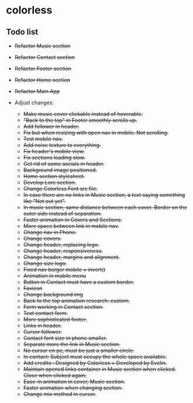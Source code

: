 # colorless

## Todo list

- ~~Refactor Music section~~
- ~~Refactor Contact section~~
- ~~Refactor Footer section~~
- ~~Refactor Home section~~
- ~~Refactor Main App~~


- Adjust changes:
  - ~~Make music cover clickable instead of hoverable.~~
  - ~~"Back to the top" in Footer smoothly scrolls up.~~
  - ~~Add follower in header.~~
  - ~~Fix but when resizing with open nav in mobile. Not scrolling.~~
  - ~~Test mobile nav.~~
  - ~~Add noise texture to everything.~~
  - ~~Fix header's mobile view.~~
  - ~~Fix sections loading slow.~~
  - ~~Get rid of some socials in header.~~
  - ~~Background image positioned.~~
  - ~~Home section stylesheet.~~
  - ~~Develop Lore section.~~
  - ~~Change Colorless Font src file.~~
  - ~~In case there are no links in Music section, a text saying something like "Not out yet".~~
  - ~~In music section, same distance between each cover. Border on the outer side instead of separation.~~
  - ~~Faster animation in Covers and Sections.~~
  - ~~More space between link in mobile nav.~~
  - ~~Change nav in Phone.~~
  - ~~Change covers.~~
  - ~~Change header, replacing logo.~~
  - ~~Change header, responsiveness.~~
  - ~~Change header, margins and alignment.~~
  - ~~Change size logo.~~
  - ~~Fixed nav burger mobile + invert()~~
  - ~~Animation in mobile menu~~
  - ~~Button in Contact must have a custom border.~~
  - ~~Favicon~~
  - ~~Change background img~~
  - ~~Back to the top animation research: custom.~~
  - ~~Form working in Contact section.~~
  - ~~Text contact form.~~
  - ~~More sophisticated footer.~~
  - ~~Links in header.~~
  - ~~Cursor follower.~~
  - ~~Contact font size in phone smaller.~~
  - ~~Separate more the link in Music section.~~
  - ~~No cursor en pc, must be just a smaller circle.~~
  - ~~In contact: Subject must occupy the whole space available.~~
  - ~~Add credits : Designed by Colorless + Developed by Evelin.~~
  - ~~Maintain opened links container in Music section when clicked. Close when clicked again.~~
  - ~~Ease-in animation in cover, Music section.~~
  - ~~Faster animation when changing section.~~
  - ~~Change mix method in cursor.~~